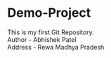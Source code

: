 # Demo-Project

This is my first Git Repository.
<br/>
Author - Abhishek Patel
<br/>
Address - Rewa
Madhya Pradesh
